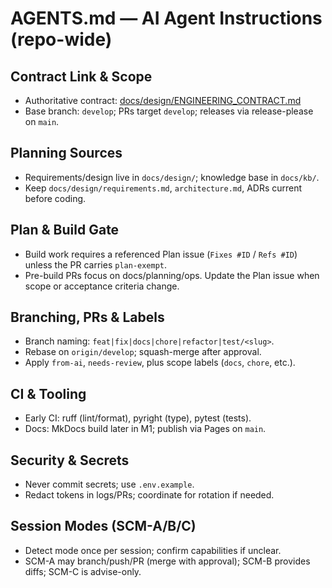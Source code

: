 # AGENTS.md — AI Agent Instructions (repo-wide)

## Contract Link & Scope
- Authoritative contract: [docs/design/ENGINEERING_CONTRACT.md](docs/design/ENGINEERING_CONTRACT.md)
- Base branch: `develop`; PRs target `develop`; releases via release-please on `main`.

## Planning Sources
- Requirements/design live in `docs/design/`; knowledge base in `docs/kb/`.
- Keep `docs/design/requirements.md`, `architecture.md`, ADRs current before coding.

## Plan & Build Gate
- Build work requires a referenced Plan issue (`Fixes #ID` / `Refs #ID`) unless the PR carries `plan-exempt`.
- Pre-build PRs focus on docs/planning/ops. Update the Plan issue when scope or acceptance criteria change.

## Branching, PRs & Labels
- Branch naming: `feat|fix|docs|chore|refactor|test/<slug>`.
- Rebase on `origin/develop`; squash-merge after approval.
- Apply `from-ai`, `needs-review`, plus scope labels (`docs`, `chore`, etc.).

## CI & Tooling
- Early CI: ruff (lint/format), pyright (type), pytest (tests).
- Docs: MkDocs build later in M1; publish via Pages on `main`.

## Security & Secrets
- Never commit secrets; use `.env.example`.
- Redact tokens in logs/PRs; coordinate for rotation if needed.

## Session Modes (SCM-A/B/C)
- Detect mode once per session; confirm capabilities if unclear.
- SCM-A may branch/push/PR (merge with approval); SCM-B provides diffs; SCM-C is advise-only.
